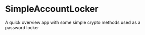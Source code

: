# SimpleAccountLocker
A quick overview app with some simple crypto methods used as a password locker
